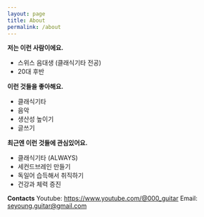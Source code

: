 ```yaml
---
layout: page
title: About
permalink: /about
---
```


**저는 이런 사람이에요.**
- 스위스 음대생 (클래식기타 전공)
- 20대 후반

**이런 것들을 좋아해요.**
- 클래식기타
- 음악
- 생산성 높이기
- 글쓰기

**최근엔 이런 것들에 관심있어요.**
- 클래식기타 (ALWAYS)
- 세컨드브레인 만들기
- 독일어 습득해서 취직하기
- 건강과 체력 증진

**Contacts**
Youtube: https://www.youtube.com/@000_guitar
Email: seyoung.guitar@gmail.com
